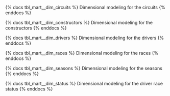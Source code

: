{% docs tbl_mart__dim_circuits %}
Dimensional modeling for the circuits
{% enddocs %}

{% docs tbl_mart__dim_constructors %}
Dimensional modeling for the constructors
{% enddocs %}

{% docs tbl_mart__dim_drivers %}
Dimensional modeling for the drivers
{% enddocs %}

{% docs tbl_mart__dim_races %}
Dimensional modeling for the races
{% enddocs %}

{% docs tbl_mart__dim_seasons %}
Dimensional modeling for the seasons
{% enddocs %}

{% docs tbl_mart__dim_status %}
Dimensional modeling for the driver race status
{% enddocs %}

